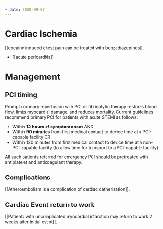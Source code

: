 ```yaml
---
- date: 2020-09-07
---
```


# Cardiac Ischemia

[[cocaine induced chest pain can be treated with benzodiazepines]].

- [[acute pericarditis]]

# Management

## PCI timing

<!-- PCI timing -->

Prompt coronary reperfusion with PCI or fibrinolytic therapy restores blood flow, limits myocardial damage, and reduces  mortality. Current guidelines recommend primary PCI for patients with  acute STEMI as follows:

- Within **12 hours of symptom onset** AND
- Within **90 minutes** from first medical contact to device time at a PCI-capable facility OR
- Within 120 minutes from first medical contact to device time at a  non-PCI-capable facility (to allow time for transport to a PCI-capable  facility)

All such patients referred for emergency PCI should be pretreated with antiplatelet and anticoagulant therapy.

## Complications

[[Atheroembolism is a complication of cardiac catherization]].

## Cardiac Event return to work

[[Patients with uncomplicated myocardial infarction may return to work 2 weeks after initial event]].
